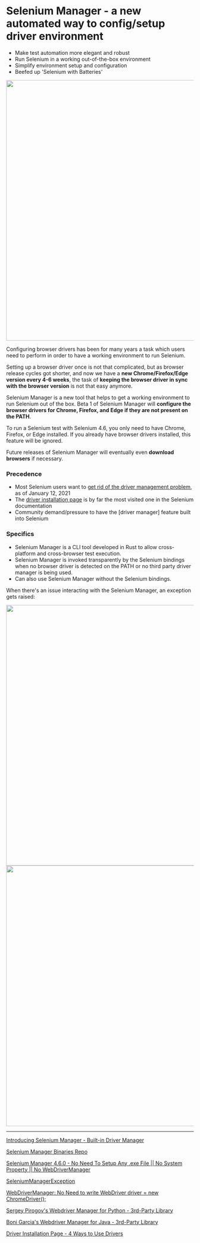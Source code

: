 # Selenium Manager - a new automated way to config/setup driver environment


- Make test automation more elegant and robust
- Run Selenium in a working out-of-the-box environment
- Simplify environment setup and configuration
- Beefed up 'Selenium with Batteries'


<img src="https://user-images.githubusercontent.com/70295997/209493750-4e6a66fe-39f4-40b3-89ba-95f7aff807e6.png" width=700>

Configuring browser drivers has been for many years a task which users need to perform in order to have a working environment to run Selenium.

Setting up a browser driver once is not that complicated, but as browser release cycles got shorter, and now we have a __new Chrome/Firefox/Edge version every 4-6 weeks__, the task of __keeping the browser driver in sync with the browser version__ is not that easy anymore.

Selenium Manager is a new tool that helps to get a working environment to run Selenium out of the box. Beta 1 of Selenium Manager will __configure the browser drivers for Chrome, Firefox, and Edge if they are not present on the PATH__.

To run a Selenium test with Selenium 4.6, you only need to have Chrome, Firefox, or Edge installed. If you already have browser drivers installed, this feature will be ignored.

Future releases of Selenium Manager will eventually even __download browsers__ if necessary.

### Precedence
-  Most Selenium users want to [get rid of the driver management problem](https://www.selenium.dev/blog/2021/selenium-survey-results/), as of January 12, 2021
-  The [driver installation page](https://www.selenium.dev/documentation/webdriver/getting_started/install_drivers/) is by far the most visited one in the Selenium documentation
-  Community demand/pressure to have the [driver manager] feature built into Selenium


### Specifics
- Selenium Manager is a CLI tool developed in Rust to allow cross-platform and cross-browser test execution. 
- Selenium Manager is invoked transparently by the Selenium bindings when no browser driver is detected on the PATH or no third party driver manager is being used.
- Can also use Selenium Manager without the Selenium bindings. 

When there's an issue interacting with the Selenium Manager, an exception gets raised:

<img src="https://user-images.githubusercontent.com/70295997/209497089-2d5d6a0e-018f-44d5-b37b-16e222690326.png" width=700>
<img src="https://user-images.githubusercontent.com/70295997/209497245-06aff584-10c2-4323-857a-4f93185cc892.png" width=700>


---
[Introducing Selenium Manager - Built-in Driver Manager](https://www.selenium.dev/blog/2022/introducing-selenium-manager/)

[Selenium Manager Binaries Repo](https://github.com/SeleniumHQ/selenium/tree/trunk/common/manager)

[Selenium Manager 4.6.0 - No Need To Setup Any .exe File || No System Property || No WebDriverManager](https://youtu.be/M3RyBvUTOpk)

[SeleniumManagerException](https://www.selenium.dev/selenium/docs/api/py/_modules/selenium/common/exceptions.html#SeleniumManagerException)

[WebDriverManager: No Need to write WebDriver driver = new ChromeDriver();](https://youtu.be/kqQd6PlQtcs)

[Sergey Pirogov's Webdriver Manager for Python - 3rd-Party Library](https://pypi.org/project/webdriver-manager/)

[Boni Garcia's Webdriver Manager for Java - 3rd-Party Library](https://bonigarcia.dev/webdrivermanager/)

[Driver Installation Page - 4 Ways to Use Drivers](https://www.selenium.dev/documentation/webdriver/getting_started/install_drivers/)
